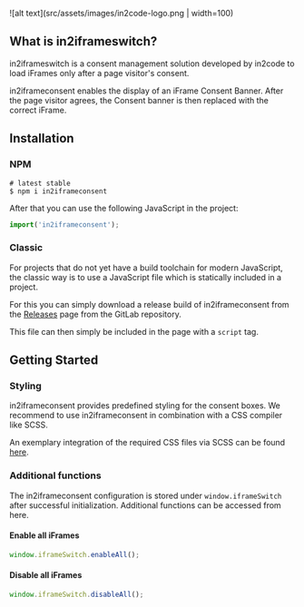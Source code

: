 ![alt text](src/assets/images/in2code-logo.png | width=100)

## What is in2iframeswitch?

in2iframeswitch is a consent management solution developed by in2code to load iFrames only after a page visitor's consent.

in2iframeconsent enables the display of an iFrame Consent Banner.
After the page visitor agrees, the Consent banner is then replaced with the correct iFrame.

## Installation

### NPM

```shell
# latest stable
$ npm i in2iframeconsent
```

After that you can use the following JavaScript in the project:

```js
import('in2iframeconsent');
```

### Classic

For projects that do not yet have a build toolchain for modern JavaScript, the classic way is to use a JavaScript file
which is statically included in a project.

For this you can simply download a release build of in2iframeconsent from the
[Releases](https://gitlab.in2code.de/in2code-Team/in2cookiemodal/-/releases) page from the GitLab repository.

This file can then simply be included in the page with a `script` tag.

## Getting Started

### Styling
in2iframeconsent provides predefined styling for the consent boxes.
We recommend to use in2iframeconsent in combination with a CSS compiler like SCSS.

An exemplary integration of the required CSS files via SCSS can be found [here]().

### Additional functions

The in2iframeconsent configuration is stored under ```window.iframeSwitch``` after successful initialization.
Additional functions can be accessed from here.

#### Enable all iFrames
```javascript
window.iframeSwitch.enableAll();
```

#### Disable all iFrames
```javascript
window.iframeSwitch.disableAll();
```
